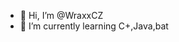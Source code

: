- 👋 Hi, I’m @WraxxCZ
- 🌱 I’m currently learning C+,Java,bat


<!---
WraxxCZ/WraxxCZ is a ✨ special ✨ repository because its `README.md` (this file) appears on your GitHub profile.
You can click the Preview link to take a look at your changes.
--->

